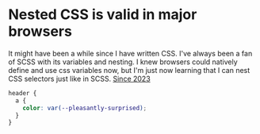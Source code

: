 # Nested CSS is valid in major browsers

It might have been a while since I have written CSS. I've always been a fan of
SCSS with its variables and nesting. I knew browsers could natively define
and use css variables now, but I'm just now learning that I can nest CSS
selectors just like in SCSS. [Since 2023](https://caniuse.com/css-nesting)

```css
header {
  a {
    color: var(--pleasantly-surprised);
  }
}
```
